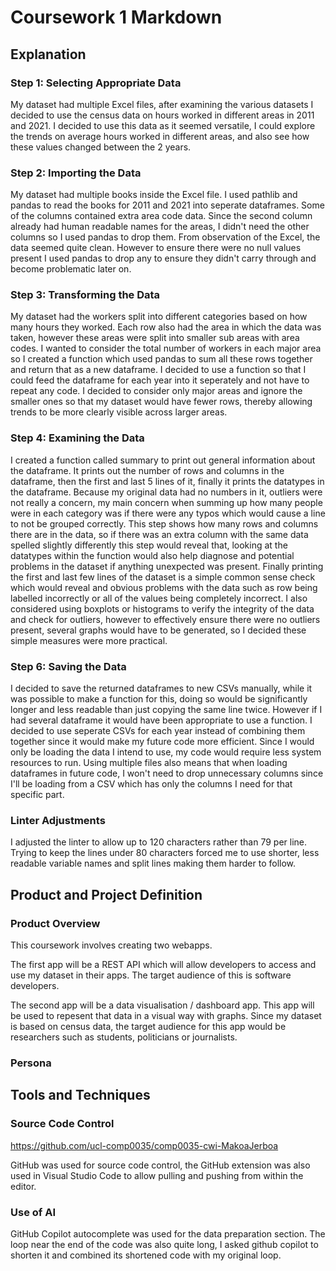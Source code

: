 # Coursework 1 Markdown
## Explanation
### Step 1: Selecting Appropriate Data
My dataset had multiple Excel files, after examining the various datasets I decided to use the census data on hours worked in different areas in 2011 and 2021. I decided to use this data as it seemed versatile, I could explore the trends on average hours worked in different areas, and also see how these values changed between the 2 years.

### Step 2: Importing the Data
My dataset had multiple books inside the Excel file. I used pathlib and pandas to read the books for 2011 and 2021 into seperate dataframes. Some of the columns contained extra area code data. Since the second column already had human readable names for the areas, I didn't need the other columns so I used pandas to drop them. From observation of the Excel, the data seemed quite clean. However to ensure there were no null values present I used pandas to drop any to ensure they didn't carry through and become problematic later on.

### Step 3: Transforming the Data
My dataset had the workers split into different categories based on how many hours they worked. Each row also had the area in which the data was taken, however these areas were split into smaller sub areas with area codes. I wanted to consider the total number of workers in each major area so I created a function which used pandas to sum all these rows together and return that as a new dataframe. I decided to use a function so that I could feed the dataframe for each year into it seperately and not have to repeat any code. I decided to consider only major areas and ignore the smaller ones so that my dataset would have fewer rows, thereby allowing trends to be more clearly visible across larger areas. 

### Step 4: Examining the Data
I created a function called summary to print out general information about the dataframe. It prints out the number of rows and columns in the dataframe, then the first and last 5 lines of it, finally it prints the datatypes in the dataframe. Because my original data had no numbers in it, outliers were not really a concern, my main concern when summing up how many people were in each category was if there were any typos which would cause a line to not be grouped correctly. This step shows how many rows and columns there are in the data, so if there was an extra column with the same data spelled slightly differently this step would reveal that, looking at the datatypes within the function would also help diagnose and potential problems in the dataset if anything unexpected was present. Finally printing the first and last few lines of the dataset is a simple common sense check which would reveal and obvious problems with the data such as row being labelled incorrectly or all of the values being completely incorrect. I also considered using boxplots or histograms to verify the integrity of the data and check for outliers, however to effectively ensure there were no outliers present, several graphs would have to be generated, so I decided these simple measures were more practical.

### Step 6: Saving the Data
I decided to save the returned dataframes to new CSVs manually, while it was possible to make a function for this, doing so would be significantly longer and less readable than just copying the same line twice. However if I had several dataframe it would have been appropriate to use a function. I decided to use seperate CSVs for each year instead of combining them together since it would make my future code more efficient. Since I would only be loading the data I intend to use, my code would require less system resources to run. Using multiple files also means that when loading dataframes in future code, I won't need to drop unnecessary columns since I'll be loading from a CSV which has only the columns I need for that specific part.

### Linter Adjustments
I adjusted the linter to allow up to 120 characters rather than 79 per line. Trying to keep the lines under 80 characters forced me to use shorter, less readable variable names and split lines making them harder to follow.
## Product and Project Definition
### Product Overview
This coursework involves creating two webapps. 

The first app will be a REST API which will allow developers to access and use my dataset in their apps. The target audience of this is software developers.

The second app will be a data visualisation / dashboard app. This app will be used to repesent that data in a visual way with graphs. Since my dataset is based on census data, the target audience for this app would be researchers such as students, politicians or journalists.
### Persona

## Tools and Techniques
### Source Code Control
https://github.com/ucl-comp0035/comp0035-cwi-MakoaJerboa


GitHub was used for source code control, the GitHub extension was also used in Visual Studio Code to allow pulling and pushing from within the editor.
### Use of AI
GitHub Copilot autocomplete was used for the data preparation section. The loop near the end of the code was also quite long, I asked github copilot to shorten it and combined its shortened code with my original loop.
